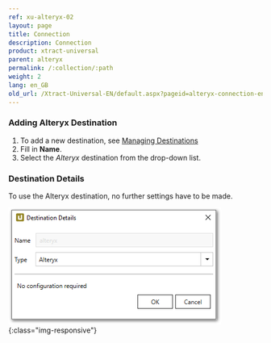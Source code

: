 ```yaml
---
ref: xu-alteryx-02
layout: page
title: Connection
description: Connection
product: xtract-universal
parent: alteryx
permalink: /:collection/:path
weight: 2
lang: en_GB
old_url: /Xtract-Universal-EN/default.aspx?pageid=alteryx-connection-en
---
```

### Adding Alteryx Destination
1. To add a new destination, see [Managing Destinations](../managing-destinations)
2. Fill in **Name**.
3. Select the *Alteryx* destination from the drop-down list.

### Destination Details
To use the Alteryx destination, no further settings have to be made.

![alteryx-create-destination](/img/content/alteryx-create-destination.PNG){:class="img-responsive"}